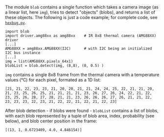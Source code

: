 The module `blob` contains a single function which takes a camera image (as a linear list, here `img`), tries to detect "objects" (blobs), and returns a list of these objects. The following is just a code example; for complete code, see [`hexbug.py`](https://github.com/teuler/robotling/blob/master/code/robotling/hexbug.py).
   ```
   import blob
   import driver.amg88xx as amg88xx    # IR 8x8 thermal camera (AMG88XX) driver
   [...]
   AMG88XX = amg88xx.AMG88XX(I2C)      # with I2C being an initialized I2C bus instance
   [...]
   img = list(AMG88XX.pixels_64x1)
   blobList = blob.detect(img, (8,8), (0, 0.5) )
   ```

`img` contains a single 8x8 frame from the thermal camera with a temperature values (°C) for each pixel, formated as a 1D list:
   ```
   [21, 21, 22, 23, 23, 21, 20, 20, 21, 21, 24, 24, 25, 22, 21, 21, 20, 21, 23, 25, 26, 25, 21, 21, 21, 21, 23, 26, 27, 26, 24, 22, 21, 22, 23, 25, 26, 28, 27, 28, 21, 21, 23, 26, 26, 26, 27, 26, 21, 21, 22, 23, 23, 23, 22, 23, 21, 22, 22, 21, 22, 21, 22, 23]
   ```
After blob detection - if blobs were found - `blobList` contains a list of blobs, with each blob represented by a tuple of blob area, index, probability (see below), and blob center position in the frame:   
   ```
   [(13, 1, 0.6723409, 4.0, 4.846154)]
   ``` 
